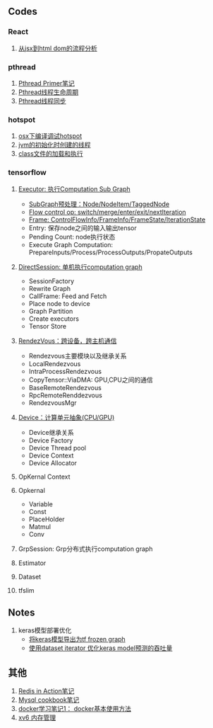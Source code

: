 ## Codes

### React
1.  [从jsx到html dom的流程分析](./React/from-jsx-to-dom.md)

### pthread
1. [Pthread Primer笔记](./Concurrency/pthread/pthread-primer.md)
2. [Pthread线程生命周期](./Concurrency/pthread/glibc-pthread-implement-thread-life-cycle.md)
3. [Pthread线程同步](./Concurrency/pthread/glibc-pthread-implement-sync.md)

###  hotspot

1. [osx下编译调试hotspot](./Java/hotspot-debug-under-osx.md)
2. [jvm的初始化时创建的线程](./Java/hotspot-thread-created-when-init.md)
3. [class文件的加载和执行](./Java/hotspot-class-file-load-and-run.md)

### tensorflow

1. [Executor: 执行Computation Sub Graph](./tensorflow/executor.md)
    - [SubGraph预处理：Node/NodeItem/TaggedNode](./tensorflow/executor-subgraph-preprocess.md)
    - [Flow control op: switch/merge/enter/exit/nextIteration](./tensorflow/flow-control-op.md)
    - [Frame: ControlFlowInfo/FrameInfo/FrameState/IterationState](./tensorflow/executor-frame.md)
    - Entry: 保存node之间的输入输出tensor
    - Pending Count: node执行状态
    - Execute Graph Computation: PrepareInputs/Process/ProcessOutputs/PropateOutputs

2. [DirectSession: 单机执行computation graph](./tensorflow/direct-session.md)
    - SessionFactory
    - Rewrite Graph
    - CallFrame: Feed and Fetch
    - Place node to device
    - Graph Partition
    - Create executors
    - Tensor Store

3. [RendezVous：跨设备，跨主机通信](./tensorflow/rendezvous.md)
    - Rendezvous主要模块以及继承关系
    - LocalRendezvous
    - IntraProcessRendezvous
    - CopyTensor::ViaDMA: GPU,CPU之间的通信
    - BaseRemoteRendezvous
    - RpcRemoteRenddezvous
    - RendezvousMgr

4. [Device：计算单元抽象(CPU/GPU)](./tensorflow/device.md)
    - Device继承关系
    - Device Factory
    - Device Thread pool
    - Device Context
    - Device Allocator

5. OpKernal Context
6. Opkernal
    - Variable
    - Const
    - PlaceHolder
    - Matmul
    - Conv

7. GrpSession: Grp分布式执行computation graph
8. Estimator
9. Dataset
10. tfslim


## Notes

1. keras模型部署优化
    - [将keras模型导出为tf frozen graph](./tensorflow/export-keras-model-as-tf-frozen-graph.md)
    - [使用dataset iterator 优化keras model预测的吞吐量](./tensorflow/replace-placeholder-with-iterator.md)



## 其他

1. [Redis in Action笔记](./Redis/redis-in-action-notes.md)
2. [Mysql cookbook笔记](./Mysql/mysql-cook-book-notes.md)
3. [docker学习笔记1： docker基本使用方法](./Docker/docker-basic-note.md)
4. [xv6 内存管理](./Os/xv6/memory.md)
